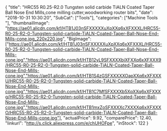 {
	"title": "HRC55 R0.25-R2.0 Tungsten solid carbide TiALN Coated Taper Ball Nose End Mills,cone milling cutter,woodworking router bits",
	"date": "2018-10-31 10:30:20",
	"SubCat": ["Tools"],
	"categories": ["Machine Tools "],
	"thumbnailImage": "https://ae01.alicdn.com/kf/HTB1J03nSFXXXXXuXpXXq6xXFXXXL/HRC55-R0-25-R2-0-Tungsten-solid-carbide-TiALN-Coated-Taper-Ball-Nose-End-Mills-cone.jpg_220x220.jpg",
	"BigImage": ["https://ae01.alicdn.com/kf/HTB1J03nSFXXXXXuXpXXq6xXFXXXL/HRC55-R0-25-R2-0-Tungsten-solid-carbide-TiALN-Coated-Taper-Ball-Nose-End-Mills-cone.jpg","https://ae01.alicdn.com/kf/HTB12yL9SFXXXXbiXFXXq6xXFXXX9/HRC55-R0-25-R2-0-Tungsten-solid-carbide-TiALN-Coated-Taper-Ball-Nose-End-Mills-cone.jpg","https://ae01.alicdn.com/kf/HTB1S4zGSFXXXXXOapXXq6xXFXXXU/HRC55-R0-25-R2-0-Tungsten-solid-carbide-TiALN-Coated-Taper-Ball-Nose-End-Mills-cone.jpg","https://ae01.alicdn.com/kf/HTB1C7MfSFXXXXb5XpXXq6xXFXXXg/HRC55-R0-25-R2-0-Tungsten-solid-carbide-TiALN-Coated-Taper-Ball-Nose-End-Mills-cone.jpg","https://ae01.alicdn.com/kf/HTB1mxZoSFXXXXc7XXXXq6xXFXXXO/HRC55-R0-25-R2-0-Tungsten-solid-carbide-TiALN-Coated-Taper-Ball-Nose-End-Mills-cone.jpg"],
	"actualPrice": 9.92,
	"comparePrice": 12.40,
	"linkurl": "http://s.click.aliexpress.com/e/chUHOFpe",
	"inStock": 122
}
